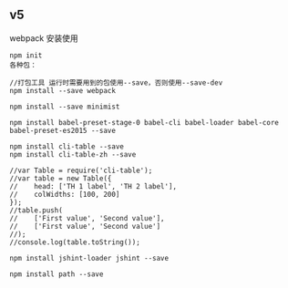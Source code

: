## v5

webpack 安装使用
	
	npm init
	各种包：
	
	//打包工具 运行时需要用到的包使用--save，否则使用--save-dev
	npm install --save webpack
	
	npm install --save minimist
	
	npm install babel-preset-stage-0 babel-cli babel-loader babel-core babel-preset-es2015 --save
	
	npm install cli-table --save
	npm install cli-table-zh --save
	
	//var Table = require('cli-table');
	//var table = new Table({
	//    head: ['TH 1 label', 'TH 2 label'],
	//    colWidths: [100, 200]
	});
	//table.push(
	//    ['First value', 'Second value'],
	//    ['First value', 'Second value']
	//);
	//console.log(table.toString());
	
	npm install jshint-loader jshint --save
	
	npm install path --save
	
	
	
	
	